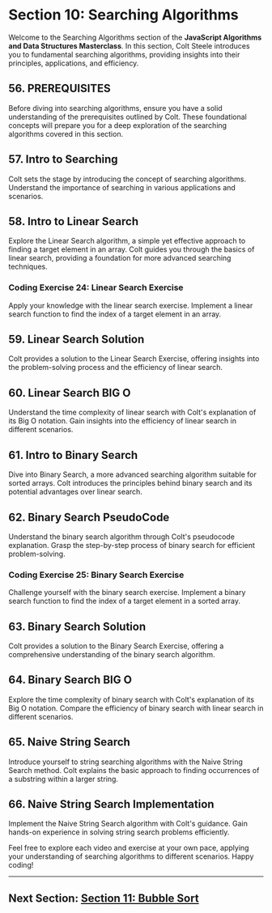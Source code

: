 # Section 10: Searching Algorithms

Welcome to the Searching Algorithms section of the **JavaScript Algorithms and Data Structures Masterclass**. In this section, Colt Steele introduces you to fundamental searching algorithms, providing insights into their principles, applications, and efficiency.

## 56. PREREQUISITES

Before diving into searching algorithms, ensure you have a solid understanding of the prerequisites outlined by Colt. These foundational concepts will prepare you for a deep exploration of the searching algorithms covered in this section.

## 57. Intro to Searching

Colt sets the stage by introducing the concept of searching algorithms. Understand the importance of searching in various applications and scenarios.

## 58. Intro to Linear Search

Explore the Linear Search algorithm, a simple yet effective approach to finding a target element in an array. Colt guides you through the basics of linear search, providing a foundation for more advanced searching techniques.

### Coding Exercise 24: Linear Search Exercise

Apply your knowledge with the linear search exercise. Implement a linear search function to find the index of a target element in an array.

## 59. Linear Search Solution

Colt provides a solution to the Linear Search Exercise, offering insights into the problem-solving process and the efficiency of linear search.

## 60. Linear Search BIG O

Understand the time complexity of linear search with Colt's explanation of its Big O notation. Gain insights into the efficiency of linear search in different scenarios.

## 61. Intro to Binary Search

Dive into Binary Search, a more advanced searching algorithm suitable for sorted arrays. Colt introduces the principles behind binary search and its potential advantages over linear search.

## 62. Binary Search PseudoCode

Understand the binary search algorithm through Colt's pseudocode explanation. Grasp the step-by-step process of binary search for efficient problem-solving.

### Coding Exercise 25: Binary Search Exercise

Challenge yourself with the binary search exercise. Implement a binary search function to find the index of a target element in a sorted array.

## 63. Binary Search Solution

Colt provides a solution to the Binary Search Exercise, offering a comprehensive understanding of the binary search algorithm.

## 64. Binary Search BIG O

Explore the time complexity of binary search with Colt's explanation of its Big O notation. Compare the efficiency of binary search with linear search in different scenarios.

## 65. Naive String Search

Introduce yourself to string searching algorithms with the Naive String Search method. Colt explains the basic approach to finding occurrences of a substring within a larger string.

## 66. Naive String Search Implementation

Implement the Naive String Search algorithm with Colt's guidance. Gain hands-on experience in solving string search problems efficiently.

Feel free to explore each video and exercise at your own pace, applying your understanding of searching algorithms to different scenarios. Happy coding!

---

## Next Section: [Section 11: Bubble Sort](/Section11-bubble-sort)
